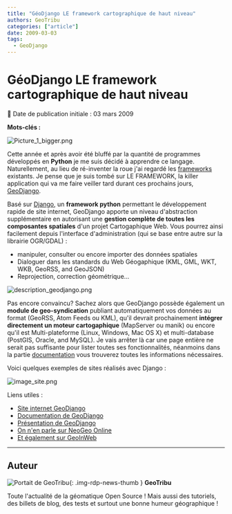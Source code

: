 ```yaml
---
title: "GéoDjango LE framework cartographique de haut niveau"
authors: GeoTribu
categories: ["article"]
date: 2009-03-03
tags:
  - GeoDjango
---
```


# GéoDjango LE framework cartographique de haut niveau

:calendar: Date de publication initiale : 03 mars 2009

**Mots-clés :**

![Picture_1_bigger.png](https://cdn.geotribu.fr/img/tuto/Blog/Django/Picture_1_bigger.png)

Cette année et après avoir été bluffé par la quantité de programmes développés en **Python** je me suis décidé à apprendre ce langage. Naturellement, au lieu de ré-inventer la roue j'ai regardé les [frameworks](https://fr.wikipedia.org/wiki/Framework) existants. Je pense que je suis tombé sur LE FRAMEWORK, la killer application qui va me faire veiller tard durant ces prochains jours, [GeoDjango](http://geodjango.org/).

Basé sur [Django](http://www.django-fr.org/), un **framework python** permettant le développement rapide de site internet, GeoDjango apporte un niveau d'abstraction supplémentaire en autorisant une **gestion complète de toutes les composantes spatiales** d'un projet Cartogaphique Web. Vous pourrez ainsi facilement depuis l'interface d'administration (qui se base entre autre sur la librairie OGR/GDAL) :

* manipuler, consulter ou encore importer des données spatiales
* Dialoguer dans les standards du Web Géogaphique (KML, GML, WKT, WKB, GeoRSS, and GeoJSON)
* Reprojection, correction géométrique...

![description_geodjango.png](https://cdn.geotribu.fr/img/tuto/Blog/Django/description_geodjango.png)

Pas encore convaincu? Sachez alors que GeoDjango possède également un **module de geo-syndication** publiant automatiquement vos données au format (GeoRSS, Atom Feeds ou KML), qu'il devrait prochainement **intégrer directement un moteur cartogaphique** (MapServer ou manik) ou encore qu'il est Multi-plateforme (Linux, Windows, Mac OS X) et multi-database (PostGIS, Oracle, and MySQL). Je vais arrêter là car une page entière ne serait pas suffisante pour lister toutes ses fonctionnalités, néanmoins dans la partie [documentation](http://geodjango.org/presentations/) vous trouverez toutes les informations nécessaires.

Voici quelques exemples de sites réalisés avec Django :

![image_site.png](https://cdn.geotribu.fr/img/tuto/Blog/Django/image_site.png)

Liens utiles :

* [Site internet GeoDjango](http://geodjango.org/)  
* [Documentation de GeoDjango](http://geodjango.org/docs/)  
* [Présentation de GeoDjango](http://www.geowebguru.com/articles/99-overview-geodjango)  
* [On n'en parle sur NeoGeo Online](http://www.neogeo-online.net/blog/archives/tag/geodjango/)  
* [Et également sur GeoInWeb](http://www.geoinweb.com/2008/07/10/geodjangon-un-framework-web-gographique-session-de-la-confrence-where-20-2008-slection-n4/)

----

## Auteur

![Portait de GeoTribu](https://cdn.geotribu.fr/img/internal/charte/geotribu_logo_64x64.png){: .img-rdp-news-thumb }
**GeoTribu**

Toute l'actualité de la géomatique Open Source ! Mais aussi des tutoriels, des billets de blog, des tests et surtout une bonne humeur géographique !
